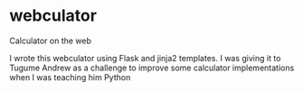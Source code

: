 # webculator
Calculator on the web

I wrote this webculator using Flask and jinja2 templates. I was giving it to Tugume Andrew as a challenge to improve some calculator implementations when I was teaching him Python
